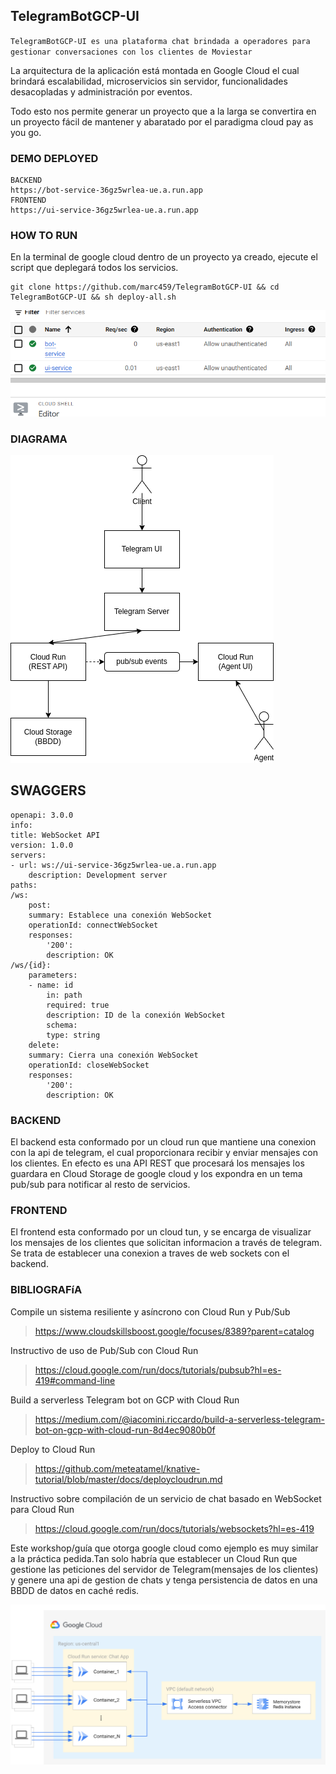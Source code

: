 
## TelegramBotGCP-UI

`TelegramBotGCP-UI es una plataforma chat brindada a operadores para gestionar conversaciones con los clientes de Moviestar`

La arquitectura de la aplicación está montada en Google Cloud el cual brindará escalabilidad, microservicios sin servidor, funcionalidades desacopladas y administración por eventos.

Todo esto nos permite generar un proyecto que a la larga se convertira en un proyecto fácil de mantener y abaratado por el paradigma cloud pay as you go.

### DEMO DEPLOYED

    BACKEND
    https://bot-service-36gz5wrlea-ue.a.run.app
    FRONTEND
    https://ui-service-36gz5wrlea-ue.a.run.app

### HOW TO RUN

En la terminal de google cloud dentro de un proyecto ya creado, ejecute el script que deplegará todos los servicios.

    git clone https://github.com/marc459/TelegramBotGCP-UI && cd TelegramBotGCP-UI && sh deploy-all.sh

![image](https://github.com/marc459/TelegramBotGCP-UI/blob/master/README/demo.png)

### DIAGRAMA

![image](https://github.com/marc459/TelegramBotGCP-UI/blob/master/README/diagram.png)

## SWAGGERS

    openapi: 3.0.0
    info:
    title: WebSocket API
    version: 1.0.0
    servers:
    - url: ws://ui-service-36gz5wrlea-ue.a.run.app
        description: Development server
    paths:
    /ws:
        post:
        summary: Establece una conexión WebSocket
        operationId: connectWebSocket
        responses:
            '200':
            description: OK
    /ws/{id}:
        parameters:
        - name: id
            in: path
            required: true
            description: ID de la conexión WebSocket
            schema:
            type: string
        delete:
        summary: Cierra una conexión WebSocket
        operationId: closeWebSocket
        responses:
            '200':
            description: OK

### BACKEND

El backend esta conformado por un cloud run que mantiene una conexion con la api de telegram, el cual proporcionara recibir y enviar mensajes con los clientes.
En efecto es una API REST que procesará los mensajes los guardara en Cloud Storage de google cloud y los expondra en un tema pub/sub para notificar al resto de servicios.

### FRONTEND

El frontend esta conformado por un cloud tun, y se encarga de visualizar los mensajes de los clientes que solicitan informacion a través de telegram.
Se trata de establecer una conexion a  traves de web sockets con el backend.

### BIBLIOGRAFíA

Compile un sistema resiliente y asíncrono con Cloud Run y Pub/Sub
> https://www.cloudskillsboost.google/focuses/8389?parent=catalog

Instructivo de uso de Pub/Sub con Cloud Run
> https://cloud.google.com/run/docs/tutorials/pubsub?hl=es-419#command-line


Build a serverless Telegram bot on GCP with Cloud Run
> https://medium.com/@iacomini.riccardo/build-a-serverless-telegram-bot-on-gcp-with-cloud-run-8d4ec9080b0f

Deploy to Cloud Run
> https://github.com/meteatamel/knative-tutorial/blob/master/docs/deploycloudrun.md


Instructivo sobre compilación de un servicio de chat basado en WebSocket para Cloud Run

> https://cloud.google.com/run/docs/tutorials/websockets?hl=es-419

Este workshop/guía que otorga google cloud como ejemplo es muy similar a la práctica pedida.Tan solo habría que establecer un Cloud Run que gestione las peticiones del servidor de Telegram(mensajes de los clientes) y genere una api de gestion de chats y tenga persistencia de datos en una BBDD de datos en caché redis.

![image](https://github.com/marc459/TelegramBotGCP-UI/blob/master/README/gcpsimilarworkshop.png)